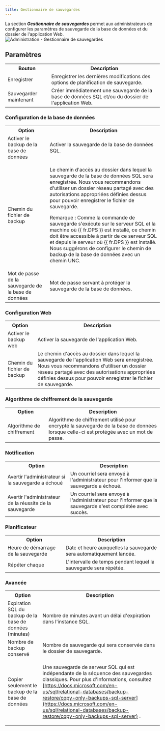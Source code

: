 ```yaml
---
title: Gestionnaire de sauvegardes
---
```

La section ***Gestionnaire de sauvegardes*** permet aux administrateurs de configurer les paramètres de sauvegarde de la base de données et du dossier de l'application Web.  
![Administration - Gestionnaire de sauvegardes](https://webdevolutions.azureedge.net/docs/fr/server/clip10403.png) 

## Paramètres 

<table>
	<tr>
		<th>
Bouton 
		</th>
		<th>
Description 
		</th>
	</tr>
	<tr>
		<td>
Enregistrer 
		</td>
		<td>
Enregistrer les dernières modifications des options de planification de sauvegarde. 
		</td>
	</tr>
	<tr>
		<td>
Sauvegarder maintenant 
		</td>
		<td>
Créer immédiatement une sauvegarde de la base de données SQL et/ou du dossier de l'application Web. 
		</td>
	</tr>
</table>

### Configuration de la base de données 

<table>
	<tr>
		<th>
Option 
		</th>
		<th>
Description 
		</th>
	</tr>
	<tr>
		<td>
Activer le backup de la base de données 
		</td>
		<td>
Activer la sauvegarde de la base de données SQL. 
		</td>
	</tr>
	<tr>
		<td>
Chemin du fichier de backup 
		</td>
		<td>

Le chemin d'accès au dossier dans lequel la sauvegarde de la base de données SQL sera enregistrée. Nous vous recommandons d'utiliser un dossier réseau partagé avec des autorisations appropriées définies dessus pour pouvoir enregistrer le fichier de sauvegarde.  

Remarque : Comme la commande de sauvegarde s'exécute sur le serveur SQL et la machine où {{ fr.DPS }} est installé, ce chemin doit être accessible à partir de ce serveur SQL et depuis le serveur où {{ fr.DPS }} est installé. Nous suggérons de configurer le chemin de backup de la base de données avec un chemin UNC. 
		</td>
	</tr>
	<tr>
		<td>
Mot de passe de la sauvegarde de la base de données 
		</td>
		<td>
Mot de passe servant à protéger la sauvegarde de la base de données. 
		</td>
	</tr>
</table>

### Configuration Web 

<table>
	<tr>
		<th>
Option 
		</th>
		<th>
Description 
		</th>
	</tr>
	<tr>
		<td>
Activer le backup web 
		</td>
		<td>
Activer la sauvegarde de l'application Web. 
		</td>
	</tr>
	<tr>
		<td>
Chemin du fichier de backup 
		</td>
		<td>
Le chemin d'accès au dossier dans lequel la sauvegarde de l'application Web sera enregistrée. Nous vous recommandons d'utiliser un dossier réseau partagé avec des autorisations appropriées définies dessus pour pouvoir enregistrer le fichier de sauvegarde. 
		</td>
	</tr>
</table>

### Algorithme de chiffrement de la sauvegarde 

<table>
	<tr>
		<th>
Option 
		</th>
		<th>
Description 
		</th>
	</tr>
	<tr>
		<td>
Algorithme de chiffrement 
		</td>
		<td>
Algorithme de chiffrement utilisé pour encrypté la sauvegarde de la base de données lorsque celle-ci est protégée avec un mot de passe. 
		</td>
	</tr>
</table>

### Notification 

<table>
	<tr>
		<th>
Option 
		</th>
		<th>
Description 
		</th>
	</tr>
	<tr>
		<td>
Avertir l'administrateur si la sauvegarde a échoué 
		</td>
		<td>
Un courriel sera envoyé à l'administrateur pour l'informer que la sauvegarde a échoué. 
		</td>
	</tr>
	<tr>
		<td>
Avertir l'administrateur de la réussite de la sauvegarde 
		</td>
		<td>
Un courriel sera envoyé à l'administrateur pour l'informer que la sauvegarde s'est complétée avec succès. 
		</td>
	</tr>
</table>

### Planificateur 

<table>
	<tr>
		<th>
Option 
		</th>
		<th>
Description 
		</th>
	</tr>
	<tr>
		<td>
Heure de démarrage de la sauvegarde 
		</td>
		<td>
Date et heure auxquelles la sauvegarde sera automatiquement lancée. 
		</td>
	</tr>
	<tr>
		<td>
Répéter chaque 
		</td>
		<td>
L'intervalle de temps pendant lequel la sauvegarde sera répétée. 
		</td>
	</tr>
</table>

### Avancée 

<table>
	<tr>
		<th>
Option 
		</th>
		<th>
Description 
		</th>
	</tr>
	<tr>
		<td>
Expiration SQL du backup de la base de données (minutes) 
		</td>
		<td>
Nombre de minutes avant un délai d'expiration dans l'instance SQL. 
		</td>
	</tr>
	<tr>
		<td>
Nombre de backup conservé 
		</td>
		<td>
Nombre de sauvegarde qui sera conservée dans le dossier de sauvegarde. 
		</td>
	</tr>
	<tr>
		<td>
Copier seulement le backup de la base de données 
		</td>
		<td>
        
Une sauvegarde de serveur SQL qui est indépendante de la séquence des sauvegardes classiques. Pour plus d'informations, consultez [https://docs.microsoft.com/en-us/sql/relational-databases/backup-restore/copy-only-backups-sql-server](https://docs.microsoft.com/en-us/sql/relational-databases/backup-restore/copy-only-backups-sql-server) . 
		</td>
	</tr>
</table>